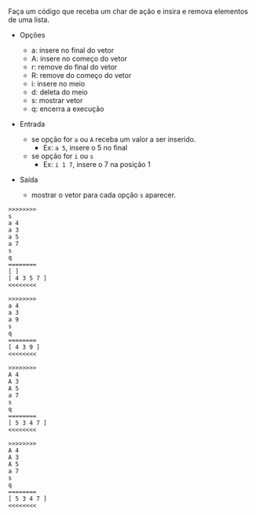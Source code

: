Faça um código que receba um char de ação e insira e remova elementos de uma lista.

- Opções
    - a: insere no final do vetor
    - A: insere no começo do vetor
    - r: remove do final do vetor
    - R: remove do começo do vetor
    - i: insere no meio
    - d: deleta do meio
    - s: mostrar vetor
    - q: encerra a execução

- Entrada
    - se opção for `a` ou `A` receba um valor a ser inserido.
        - Ex: `a 5`, insere o 5 no final
    - se opção for `i` ou `s` 
        - Ex: `i 1 7`, insere o 7 na posição 1
- Saída
    - mostrar o vetor para cada opção `s` aparecer.

```
>>>>>>>>
s
a 4
a 3
a 5
a 7
s
q
========
[ ]
[ 4 3 5 7 ]
<<<<<<<<

>>>>>>>>
a 4
a 3
a 9
s
q
========
[ 4 3 9 ]
<<<<<<<<

>>>>>>>>
A 4
A 3
A 5
a 7
s
q
========
[ 5 3 4 7 ]
<<<<<<<<

>>>>>>>>
A 4
A 3
A 5
a 7
s
q
========
[ 5 3 4 7 ]
<<<<<<<<
```